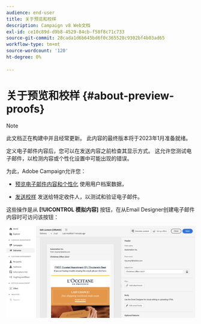 ```yaml
---
audience: end-user
title: 关于预览和校样
description: Campaign v8 Web文档
exl-id: ce10c89d-d9b8-4529-84cb-f58f8c71c733
source-git-commit: 28cada1d6b645bd6f0c365528c9302bf4b03ad65
workflow-type: tm+mt
source-wordcount: '120'
ht-degree: 0%

---
```


# 关于预览和校样 {#about-preview-proofs}

>[!NOTE]
>
>此文档正在构建中并且经常更新。 此内容的最终版本将于2023年1月准备就绪。

定义电子邮件内容后，您可以在发送内容之前检查其显示方式。 这允许您测试电子邮件，以检测内容或个性化设置中可能出现的错误。

为此，Adobe Campaign允许您：

* [预览电子邮件内容和个性化](#preview) 使用用户档案数据，

<!--* [Check the email rendering](#rendering) in popular desktop, mobile and web-based clients,-->
* [发送校样](#send-proofs) 发送给特定收件人，以测试和验证电子邮件。

这些操作是从 **[!UICONTROL 模拟内容]** 按钮，在从Email Designer创建电子邮件内容时可访问该按钮：

![](assets/simulate.png)
